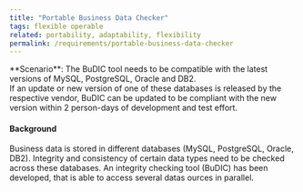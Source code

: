 ```yaml
---
title: "Portable Business Data Checker"
tags: flexible operable
related: portability, adaptability, flexibility 
permalink: /requirements/portable-business-data-checker
---
```


<div class="quality-requirement" markdown="1">
**Scenario**: The BuDIC tool needs to be compatible with the latest versions of MySQL, PostgreSQL, Oracle and DB2.<br>
If an update or new version of one of these databases is released by the respective vendor, BuDIC can be updated to be compliant with the new version within 2 person-days of development and test effort.

#### Background

Business data is stored in different databases (MySQL, PostgreSQL, Oracle, DB2).
Integrity and consistency of certain data types need to be checked across these databases.
An integrity checking tool (BuDIC) has been developed, that is able to access several datas ources in parallel.

</div><br>








